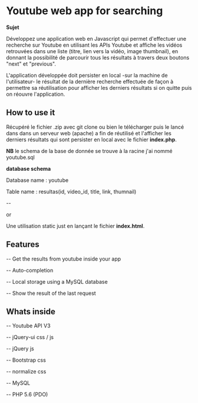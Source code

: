 **Youtube web app for searching**
=================================
**Sujet**

Développez une application web en Javascript qui permet d'effectuer une recherche sur Youtube en utilisant les APIs Youtube et affiche les vidéos retrouvées dans une liste (titre, lien vers la vidéo, image thumbnail), en donnant la possibilité de parcourir tous les résultats à travers deux boutons "next" et "previous". 

L'application développée doit persister en local -sur la machine de l'utilisateur-  le résultat de la dernière recherche effectuée de façon à permettre sa réutilisation pour afficher les derniers résultats si on quitte puis on réouvre l'application.

**How to use it**
-----------------
Récupéré le fichier .zip avec git clone ou bien le télécharger puis le lancé dans dans un serveur web (apache) a fin de réutilisé et l'afficher les derniers résultats qui sont persister en local avec le fichier **index.php**.

**NB** le schema de la base de donnée se trouve à la racine j'ai nommé youtube.sql

**database schema**

Database name : youtube

Table name : resultas(id, video_id, title, link, thumnail)

--

or

Une utilisation static just en lançant le fichier **index.html**.

**Features**
--

-- Get the results from youtube inside your app

-- Auto-completion

-- Local storage using a MySQL database

-- Show the result of the last request

**Whats inside**
--
    
-- Youtube API V3

-- jQuery-ui css / js

-- jQuery js

-- Bootstrap css

-- normalize css

-- MySQL

-- PHP 5.6 (PDO)
